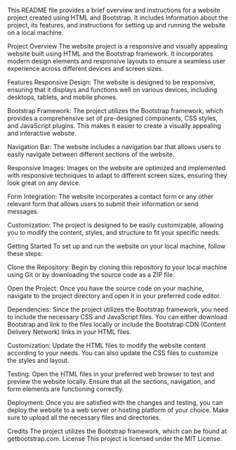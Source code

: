 
This README file provides a brief overview and instructions for a website project created using HTML and Bootstrap. It includes information about the project, its features, and instructions for setting up and running the website on a local machine.

Project Overview
The website project is a responsive and visually appealing website built using HTML and the Bootstrap framework. It incorporates modern design elements and responsive layouts to ensure a seamless user experience across different devices and screen sizes.

Features
Responsive Design: The website is designed to be responsive, ensuring that it displays and functions well on various devices, including desktops, tablets, and mobile phones.

Bootstrap Framework: The project utilizes the Bootstrap framework, which provides a comprehensive set of pre-designed components, CSS styles, and JavaScript plugins. This makes it easier to create a visually appealing and interactive website.

Navigation Bar: The website includes a navigation bar that allows users to easily navigate between different sections of the website.

Responsive Images: Images on the website are optimized and implemented with responsive techniques to adapt to different screen sizes, ensuring they look great on any device.

Form Integration: The website incorporates a contact form or any other relevant form that allows users to submit their information or send messages.

Customization: The project is designed to be easily customizable, allowing you to modify the content, styles, and structure to fit your specific needs.

Getting Started
To set up and run the website on your local machine, follow these steps:

Clone the Repository: Begin by cloning this repository to your local machine using Git or by downloading the source code as a ZIP file.

Open the Project: Once you have the source code on your machine, navigate to the project directory and open it in your preferred code editor.

Dependencies: Since the project utilizes the Bootstrap framework, you need to include the necessary CSS and JavaScript files. You can either download Bootstrap and link to the files locally or include the Bootstrap CDN (Content Delivery Network) links in your HTML files.

Customization: Update the HTML files to modify the website content according to your needs. You can also update the CSS files to customize the styles and layout.

Testing: Open the HTML files in your preferred web browser to test and preview the website locally. Ensure that all the sections, navigation, and form elements are functioning correctly.

Deployment: Once you are satisfied with the changes and testing, you can deploy the website to a web server or hosting platform of your choice. Make sure to upload all the necessary files and directories.

Credits
The project utilizes the Bootstrap framework, which can be found at getbootstrap.com.
License
This project is licensed under the MIT License.

